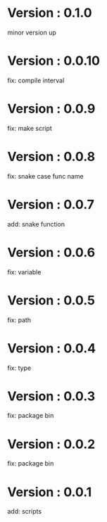 # Version : 0.1.0

minor version up

# Version : 0.0.10

fix: compile interval

# Version : 0.0.9

fix: make script

# Version : 0.0.8

fix: snake case func name

# Version : 0.0.7

add: snake function

# Version : 0.0.6

fix: variable

# Version : 0.0.5

fix: path

# Version : 0.0.4

fix: type

# Version : 0.0.3

fix: package bin

# Version : 0.0.2

fix: package bin

# Version : 0.0.1

add: scripts

